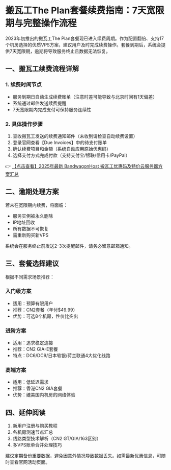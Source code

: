# 搬瓦工The Plan套餐续费指南：7天宽限期与完整操作流程

2023年初推出的搬瓦工The Plan套餐现已进入续费周期。作为配置翻倍、支持17个机房选择的优质VPS方案，建议用户及时完成续费操作。套餐到期后，系统会提供7天宽限期，逾期将导致服务终止且数据无法恢复。

## 一、搬瓦工续费流程详解

### 1. 续费时间节点
- 服务到期日自动生成续费账单（注意时差可能导致与北京时间有1天偏差）
- 系统通过邮件发送续费提醒
- 7天宽限期内完成支付可保持服务连续性

### 2. 具体操作步骤
1. 查收搬瓦工发送的续费通知邮件（未收到请检查自动续费设置）
2. 登录官网查看【Due Invoices】中的待支付账单
3. 确认续费项目和金额（系统自动应用原始优惠码）
4. 选择支付方式完成付款（支持支付宝/银联/信用卡/PayPal）

👉 [【点击查看】2025年最新 BandwagonHost 搬瓦工优惠码及特价云服务器方案汇总](https://bit.ly/banwagon)

## 二、逾期处理方案
若未在宽限期内续费，将面临：
- 服务实例被永久删除
- IP地址回收
- 所有数据不可恢复
- 需重新购买新VPS

系统会在服务终止前发送2-3次提醒邮件，请务必留意邮箱通知。

## 三、套餐选择建议
根据不同需求场景推荐：

### 入门级方案
- 适用：预算有限用户
- 推荐：CN2套餐（年付$49.99）
- 优势：可选8个机房，性价比突出

### 进阶方案
- 适用：追求稳定连接
- 推荐：CN2 GIA-E套餐
- 特点：DC6/DC9/日本软银/荷兰联通4大优化线路

### 高端方案
- 适用：低延迟需求
- 推荐：香港CN2 GIA套餐
- 优势：媲美国内机房的网络体验

## 四、延伸阅读
1. 新用户注册与购买教程
2. 各机房测速节点汇总
3. 线路类型技术解析（CN2 GT/GIA/163区别）
4. 多VPS账单合并处理技巧

建议定期备份重要数据，避免因意外情况导致数据丢失。如需最新优惠信息，可随时查看官网活动页面。